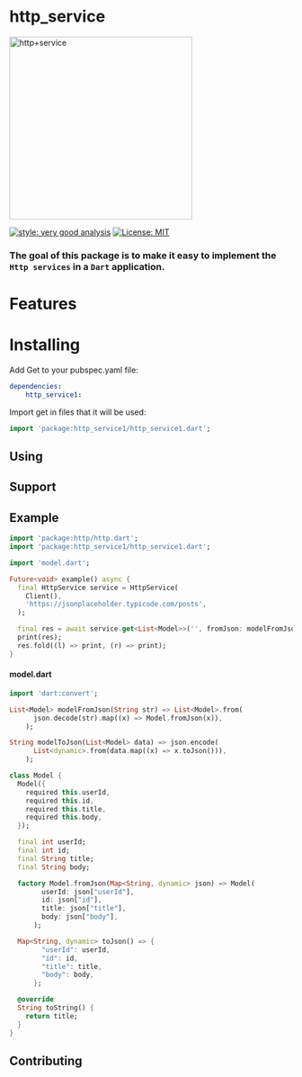 
# http_service

<img width="325" alt="http+service" src="https://user-images.githubusercontent.com/64736636/173251293-80a62ec4-e559-4343-80e6-7fb338277567.png">

[![style: very good analysis][very_good_analysis_badge]][very_good_analysis_link]
[![License: MIT][license_badge]][license_link]

[license_link]: https://opensource.org/licenses/MIT

[very_good_analysis_badge]: https://img.shields.io/badge/style-very_good_analysis-B22C89.svg
[very_good_analysis_link]: https://pub.dev/packages/very_good_analysis
[license_badge]: https://img.shields.io/badge/license-MIT-blue.svg



### The goal of this package is to make it easy to implement the  `Http services` in a  `Dart` application.

# Features

# Installing

Add Get to your pubspec.yaml file:

```yaml
dependencies:
    http_service1:
```

Import get in files that it will be used:

```dart
import 'package:http_service1/http_service1.dart';
```

## Using

## Support

## Example

```dart
import 'package:http/http.dart';
import 'package:http_service1/http_service1.dart';

import 'model.dart';

Future<void> example() async {
  final HttpService service = HttpService(
    Client(),
    'https://jsonplaceholder.typicode.com/posts',
  );

  final res = await service.get<List<Model>>('', fromJson: modelFromJson);
  print(res);
  res.fold((l) => print, (r) => print);
}
```
#### model.dart
```dart
import 'dart:convert';

List<Model> modelFromJson(String str) => List<Model>.from(
      json.decode(str).map((x) => Model.fromJson(x)),
    );

String modelToJson(List<Model> data) => json.encode(
      List<dynamic>.from(data.map((x) => x.toJson())),
    );

class Model {
  Model({
    required this.userId,
    required this.id,
    required this.title,
    required this.body,
  });

  final int userId;
  final int id;
  final String title;
  final String body;

  factory Model.fromJson(Map<String, dynamic> json) => Model(
        userId: json["userId"],
        id: json["id"],
        title: json["title"],
        body: json["body"],
      );

  Map<String, dynamic> toJson() => {
        "userId": userId,
        "id": id,
        "title": title,
        "body": body,
      };

  @override
  String toString() {
    return title;
  }
}
```

## Contributing